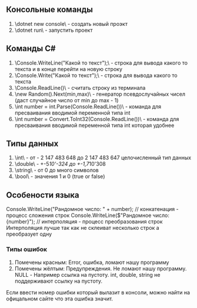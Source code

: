 ## Консольные команды
1. \dotnet new console\ - создать новый проэкт
2. \dotnet run\ - запустить проект
## Команды С#
1. \Console.WriteLine("Какой то текст");\ - строка для вывода какого то текста и в конце перейти на новую строку
2. \Console.Write("Какой то текст");\ - строка для вывода какого то текста
3. \Console.ReadLine()\ - считать строку из терминала
4. \new Random().Next(min,max)\ - генератор псевдослучайных чисел (даст случайное число от min до max - 1)
5. \int number = int.Parse(Console.ReadLine())\ - команда для пресваивания вводимой переменной типа int
6. \int number = Convert.ToInt32(Console.ReadLine())\ - команда для пресваивания вводимой переменной типа int которая удобнее
## Типы данных
1. \int\ - от  - 2 147 483 648 до 2 147 483 647 целочисленный тип данных
2. \double\ - +-5*10'-324 до +-1,7*10'308 
3. \string\ - от 0 до много символов
4. \bool\ - значения 1 и 0 (true or false)
## Особености языка

Console.WriteLine("Рандомное число: " + number); // конкатенация - процесс сложения строк
Console.WriteLine($"Рандомное число: {number}"); // интерполяция - процесс преобразования строк
Интерполяция лучше так как не склеиват несколько строк а преобразует одну

### Типы ошибок

1. Помечены красным: Error, ошибка, ломают нашу программу
2. Помечены жёлтым: Предупреждения. Не ломают нашу программу.
NULL - Например ссылка на пустоту. int, double, string не поддерживают ссылку на пустоту.

Если ввести номер ошибки который вылазит в консоли, можно найти на офицальном сайте что эта ошибка значит.